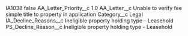 <?xml version="1.0" encoding="UTF-8"?>
<CustomMetadata xmlns="http://soap.sforce.com/2006/04/metadata" xmlns:xsi="http://www.w3.org/2001/XMLSchema-instance" xmlns:xsd="http://www.w3.org/2001/XMLSchema">
    <label>IA1038</label>
    <protected>false</protected>
    <values>
        <field>AA_Letter_Priority__c</field>
        <value xsi:type="xsd:double">1.0</value>
    </values>
    <values>
        <field>AA_Letter__c</field>
        <value xsi:type="xsd:string">Unable to verify fee simple title to property in application</value>
    </values>
    <values>
        <field>Category__c</field>
        <value xsi:type="xsd:string">Legal</value>
    </values>
    <values>
        <field>IA_Decline_Reasons__c</field>
        <value xsi:type="xsd:string">Ineligible property holding type - Leasehold</value>
    </values>
    <values>
        <field>PS_Decline_Reason__c</field>
        <value xsi:type="xsd:string">Ineligible property holding type - Leasehold</value>
    </values>
</CustomMetadata>
